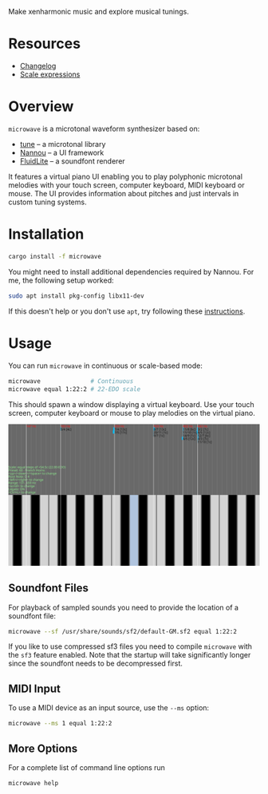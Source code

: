 Make xenharmonic music and explore musical tunings.

# Resources

- [Changelog](https://github.com/Woyten/tune/releases)
- [Scale expressions](https://crates.io/crates/tune-cli)

# Overview

`microwave` is a microtonal waveform synthesizer based on:

- [tune](https://crates.io/crates/tune) &ndash; a microtonal library
- [Nannou](https://nannou.cc/) &ndash; a UI framework
- [FluidLite](https://crates.io/crates/fluidlite) &ndash; a soundfont renderer

It features a virtual piano UI enabling you to play polyphonic microtonal melodies with your touch screen, computer keyboard, MIDI keyboard or mouse. The UI provides information about pitches and just intervals in custom tuning systems.

# Installation

```bash
cargo install -f microwave
```

You might need to install additional dependencies required by Nannou. For me, the following setup worked:

```bash
sudo apt install pkg-config libx11-dev
```

If this doesn't help or you don't use `apt`, try following these [instructions](https://guide.nannou.cc/getting_started/platform-specific_setup.html).

# Usage

You can run `microwave` in continuous or scale-based mode:

```bash
microwave              # Continuous
microwave equal 1:22:2 # 22-EDO scale
```

This should spawn a window displaying a virtual keyboard. Use your touch screen, computer keyboard or mouse to play melodies on the virtual piano.

![](https://github.com/Woyten/tune/raw/master/microwave/screenshot.png)


## Soundfont Files

For playback of sampled sounds you need to provide the location of a soundfont file:

```bash
microwave --sf /usr/share/sounds/sf2/default-GM.sf2 equal 1:22:2
```

If you like to use compressed sf3 files you need to compile `microwave` with the `sf3` feature enabled. Note that the startup will take significantly longer since the soundfont needs to be decompressed first.

## MIDI Input

To use a MIDI device as an input source, use the `--ms` option:

```bash
microwave --ms 1 equal 1:22:2
```

## More Options

For a complete list of command line options run

```bash
microwave help
```